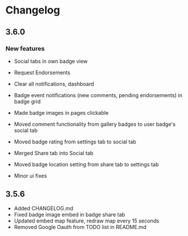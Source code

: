 # Changelog

## 3.6.0

### New features
 - Social tabs in own badge view
 - Request Endorsements
 - Clear all notifications, dashboard
 - Badge event notifications (new comments, pending endorsements) in badge grid

- Made badge images in pages clickable
- Moved comment functionality from gallery badges to user badge's social tab
- Moved badge rating from settings tab to social tab
- Merged Share tab into Social tab
- Moved badge location setting from share tab to settings tab
- Minor ui fixes


## 3.5.6

- Added CHANGELOG.md
- Fixed badge image embed in badge share tab
- Updated embed map feature, redraw map every 15 seconds
- Removed Google Oauth from TODO list in README.md
